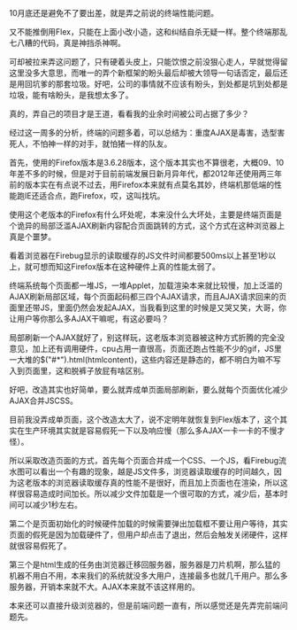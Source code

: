 10月底还是避免不了要出差，就是弄之前说的终端性能问题。

又不能推倒用Flex，只能在上面小改小造，这和纠结自杀无疑一样。整个终端那乱七八糟的代码，真是神挡杀神啊。

可却被拉来弄这问题了，只有硬着头皮上，只能饮恨之前没狠心走人，早就觉得留这里没多大意思，而唯一的弄个新框架的盼头最后却被大领导一句话否定，最后还是用回坑爹的那套垃圾。好吧，公司的事情就不应该有盼头，到处都是坑到处都是垃圾，能有啥盼头，是我想太多了。

真的，弄自己的项目才是王道，看看我的业余时间被公司占据了多少？

经过这一周多的分析，终端的问题多着，可以总结为：重度AJAX是毒害，选型害死人，不怕神一样的对手，就怕猪一样的队友。

首先，使用的Firefox版本是3.6.28版本，这个版本其实也不算很老，大概09、10年差不多的时候，但是对于目前前端发展日新月异年代，都2012年还使用两三年前的版本实在有点说不过去，用Firefox本来就有点莫名其妙，终端机那低端的性能跑IE还适合点，跑Firefox，哎，这叫找坑。

使用这个老版本的Firefox有什么坏处呢，本来没什么大坏处，主要是终端页面是个诡异的局部泛滥AJAX刷新内容配合页面跳转的方式，这个方式在这种浏览器上真是个噩梦。

看着浏览器在Firebug显示的读取缓存的JS文件时间都要500ms以上甚至1秒以上，就可想而知这Firefox版本在这种硬件上真的性能太弱了。

终端系统每个页面都一堆JS，一堆Applet，加载渲染本来就比较慢，加上泛滥的AJAX刷新局部区域，每个页面起码都三四个AJAX请求，而且AJAX请求回来的页面里还带JS，里面仍然会发起AJAX，当我看到这里的时候是又哭又笑，大哥，你让用户等你那么多AJAX干嘛呢，有这必要吗？

局部刷新一个AJAX就好了，别这样玩，这老版本浏览器被这种方式折腾的完全没意见，加上还有调用硬件，cpu占用一直很高，页面还跑占性能不少的gif，JS里一大堆的$("#*").html(htmlcontent)，这些内容还是静态的，都不明白为嘛不写入到页面里，这和脱裤子放屁有啥区别。

好吧，改造其实也好简单，要么就弄成单页面局部刷新，要么就每个页面优化减少AJAX合并JSCSS。

目前我没弄成单页面，这个改造太大了，说不定明年就恢复到Flex版本了，这个其实在生产环境其实就是容易假死一下以及响应慢（那么多AJAX一卡一卡的不慢才怪）。

所以采取改造页面的方式，首先每个页面合并成一个CSS、一个JS，看Firebug流水图可以看出一个有趣的现象，越是JS文件多，浏览器读取缓存的时间越久，因为这老版本的浏览器读取缓存真的性能不是很好，而且加上页面也在渲染，所以这样很容易造成时间加长。所以减少文件加载是一个很可取的方式，减少后，基本时间可以减少1秒左右。

第二个是页面初始化的时候硬件加载的时候需要弹出加载框不要让用户等待，其实页面的假死是因为加载硬件了，但用户却点击了退出，然后会触发关闭硬件，这样就很容易假死了。

第三个是html生成的任务由浏览器迁移回服务器，服务器是刀片机啊，那么猛的机器不用白不用，本来我们的系统就没多大用户，连接最多也就几千用户。那么多服务器，开销本来就不大。AJAX本来就不该这样用的。

本来还可以直接升级浏览器的，但是前端问题一直有，所以感觉还是先弄完前端问题先。
